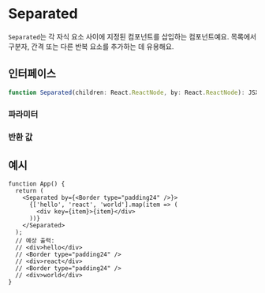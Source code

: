 # Separated

`Separated`는 각 자식 요소 사이에 지정된 컴포넌트를 삽입하는 컴포넌트예요. 목록에서 구분자, 간격 또는 다른 반복 요소를 추가하는 데 유용해요.

## 인터페이스
```ts
function Separated(children: React.ReactNode, by: React.ReactNode): JSX.Element;

```

### 파라미터

<Interface
  required
  name="children"
  type="React.ReactNode"
  description="렌더링할 자식 요소들이에요. 오직 유효한 React 요소(<code>React.isValidElement</code>)만 렌더링돼요."
/>

<Interface
  required
  name="by"
  type="React.ReactNode"
  description="자식 요소들 사이에 삽입할 컴포넌트예요."
/>

### 반환 값

<Interface
  name=""
  type="JSX.Element"
  description="지정된 구분자로 자식을 구분하는 React 컴포넌트예요."
/>


## 예시

```tsx
function App() {
  return (
    <Separated by={<Border type="padding24" />}>
      {['hello', 'react', 'world'].map(item => (
        <div key={item}>{item}</div>
      ))}
    </Separated>
  );
  // 예상 출력:
  // <div>hello</div>
  // <Border type="padding24" />
  // <div>react</div>
  // <Border type="padding24" />
  // <div>world</div>
}
```
